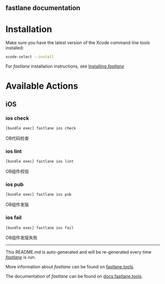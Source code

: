 fastlane documentation
----

# Installation

Make sure you have the latest version of the Xcode command line tools installed:

```sh
xcode-select --install
```

For _fastlane_ installation instructions, see [Installing _fastlane_](https://docs.fastlane.tools/#installing-fastlane)

# Available Actions

## iOS

### ios check

```sh
[bundle exec] fastlane ios check
```

OB代码检查

### ios lint

```sh
[bundle exec] fastlane ios lint
```

OB组件校验

### ios pub

```sh
[bundle exec] fastlane ios pub
```

OB组件发版

### ios fail

```sh
[bundle exec] fastlane ios fail
```

OB组件发版失败

----

This README.md is auto-generated and will be re-generated every time [_fastlane_](https://fastlane.tools) is run.

More information about _fastlane_ can be found on [fastlane.tools](https://fastlane.tools).

The documentation of _fastlane_ can be found on [docs.fastlane.tools](https://docs.fastlane.tools).
